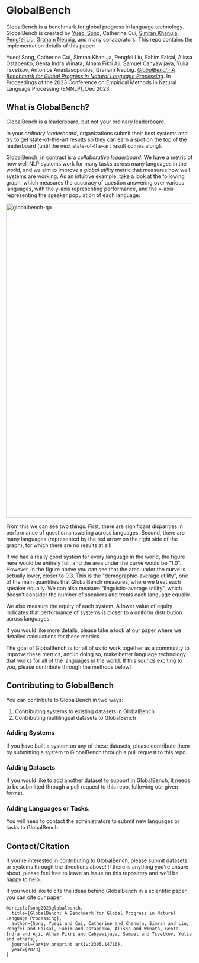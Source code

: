 # GlobalBench

GlobalBench is a benchmark for global progress in language technology.
GlobalBench is created by [Yueqi Song](https://yueqis.github.io/), Catherine Cui, [Simran Khanuja](https://simran-khanuja.github.io/), [Pengfei Liu](http://pfliu.com/), [Graham Neubig](https://phontron.com), and many collaborators.
This repo contains the implementation details of this paper:

Yueqi Song, Catherine Cui, Simran Khanuja, Pengfei Liu, Fahim Faisal, Alissa Ostapenko, Genta Indra Winata, Alham Fikri Aji, Samuel Cahyawijaya, Yulia Tsvetkov, Antonios Anastasopoulos, Graham Neubig. [*GlobalBench: A Benchmark for Global Progress in Natural Language Processing*](https://arxiv.org/abs/2305.14716). In Proceedings of the 2023 Conference on Empirical Methods in Natural Language Processing (EMNLP), Dec 2023.


## What is GlobalBench?

GlobalBench is a leaderboard, but not your ordinary leaderboard. 

In your *ordinary leaderboard*, organizations submit their best systems and try to get state-of-the-art results so they can earn a spot on the top of the leaderboard (until the next state-of-the-art result comes along).

GlobalBench, in contrast is a *collaborative leaderboard*.
We have a metric of how well NLP systems work for many tasks across many languages in the world, and we aim to improve a *global utility* metric that measures how well systems are working. As an intuitive example, take a look at the following graph, which measures the accuracy of question answering over various languages, with the y-axis representing performance, and the x-axis representing the speaker population of each language:

<img width="848" alt="globalbench-qa" src="https://user-images.githubusercontent.com/398875/178317327-0bf89609-3e00-4a5f-823b-e8aa9c541abb.png">

From this we can see two things. First, there are significant disparities in performance of question answering across languages. Second, there are many languages (represented by the red arrow on the right side of the graph), for which there are no results at all!

If we had a really good system for every language in the world, the figure here would be entirely full, and the area under the curve would be "1.0". However, in the figure above you can see that the area under the curve is actually lower, closer to 0.3. This is the "demographic-average utility", one of the main quantities that GlobalBench measures, where we treat each speaker equally. We can also measure "linguistic-average utility", which doesn't consider the number of speakers and treats each language equally. 

We also measure the equity of each system. A lower value of equity indicates that performance of systems is closer to a uniform distribution across languages.

If you would like more details, please take a look at our paper where we detailed calculations for these metrics.

The goal of GlobalBench is for all of us to work together as a community to improve these metrics, and in doing so, make better language technology that works for all of the languages in the world. If this sounds exciting to you, please contribute through the methods below!

## Contributing to GlobalBench

You can contribute to GlobalBench in two ways:
1. Contributing systems to existing datasets in GlobalBench
2. Contributing multilingual datasets to GlobalBench

### Adding Systems

If you have built a system on any of these datasets, please contribute them by submitting a system to GlobalBench through a pull request to this repo. 

### Adding Datasets

If you would like to add another dataset to support in GlobalBench, it needs to be submitted through a pull request to this repo, following our given format. 

### Adding Languages or Tasks.

You will need to contact the administrators to submit new languages or tasks to GlobalBench.

## Contact/Citation

If you're interested in contributing to GlobalBench, please submit datasets or systems through the directions above!
If there is anything you're unsure about, please feel free to leave an issue on this repository and we'll be happy to help.

If you would like to cite the ideas behind GlobalBench in a scientific paper, you can cite our paper:
```
@article{song2023globalbench,
  title={GlobalBench: A Benchmark for Global Progress in Natural Language Processing},
  author={Song, Yueqi and Cui, Catherine and Khanuja, Simran and Liu, Pengfei and Faisal, Fahim and Ostapenko, Alissa and Winata, Genta Indra and Aji, Alham Fikri and Cahyawijaya, Samuel and Tsvetkov, Yulia and others},
  journal={arXiv preprint arXiv:2305.14716},
  year={2023}
}
```
